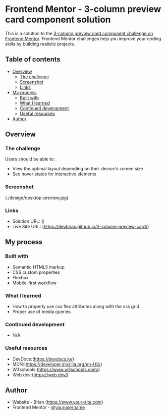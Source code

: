 # Frontend Mentor - 3-column preview card component solution

This is a solution to the [3-column preview card component challenge on Frontend Mentor](https://www.frontendmentor.io/challenges/3column-preview-card-component-pH92eAR2-).
Frontend Mentor challenges help you improve your coding skills by building realistic projects.

## Table of contents

- [Overview](#overview)
  - [The challenge](#the-challenge)
  - [Screenshot](#screenshot)
  - [Links](#links)
- [My process](#my-process)
  - [Built with](#built-with)
  - [What I learned](#what-i-learned)
  - [Continued development](#continued-development)
  - [Useful resources](#useful-resources)
- [Author](#author)

## Overview

### The challenge

Users should be able to:

- View the optimal layout depending on their device's screen size
- See hover states for interactive elements

### Screenshot

(./design/desktop-preview.jpg)

### Links

- Solution URL: ()
- Live Site URL: (https://devbriax.github.io/3-column-preview-card/)

## My process

### Built with

- Semantic HTML5 markup
- CSS custom properties
- Flexbox
- Mobile-first workflow

### What I learned

- How to properly use css flex attributes along with the css grid.
- Proper use of media queries. 

### Continued development

- N/A

### Useful resources

- DevDocs:(https://devdocs.io/)
- MDN:(https://developer.mozilla.org/en-US/)
- W3schools:(https://www.w3schools.com/)
- Web.dev:(https://web.dev/)

## Author

- Website - Brian (https://www.your-site.com)
- Frontend Mentor - [@yourusername](https://www.frontendmentor.io/profile/yourusername)
